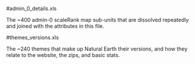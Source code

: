 #admin_0_details.xls

The ~400 admin-0 scaleRank map sub-units that are dissolved repeatedly and joined with the attributes in this file.

#themes_versions.xls

The ~240 themes that make up Natural Earth their versions, and how they relate to the website, the zips, and basic stats.